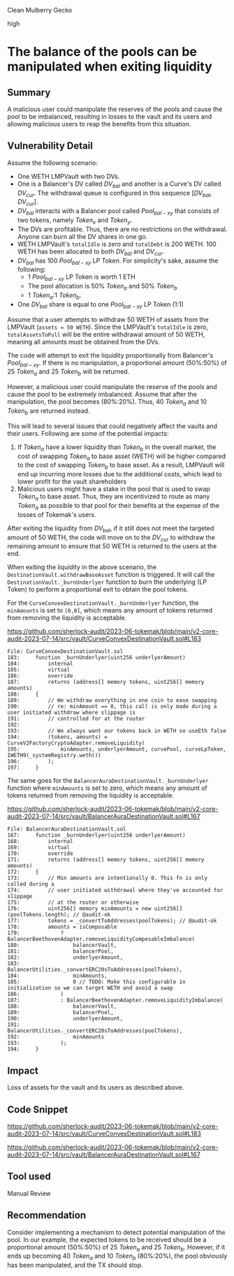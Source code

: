 Clean Mulberry Gecko

high

# The balance of the pools can be manipulated when exiting liquidity
## Summary

A malicious user could manipulate the reserves of the pools and cause the pool to be imbalanced, resulting in losses to the vault and its users and allowing malicious users to reap the benefits from this situation.

## Vulnerability Detail

Assume the following scenario:

- One WETH LMPVault with two DVs. 
- One is a Balancer's DV called $DV_{bal}$ and another is a Curve's DV called $DV_{cur}$. The withdrawal queue is configured in this sequence $[DV_{bal}, DV_{cur}]$.
- $DV_{bal}$ interacts with a Balancer pool called $Pool_{bal-xy}$ that consists of two tokens, namely $Token_x$ and $Token_y$.
- The DVs are profitable. Thus, there are no restrictions on the withdrawal. Anyone can burn all the DV shares in one go.
- WETH LMPVault's `totalIdle` is zero and `totalDebt` is 200 WETH. 100 WETH has been allocated to both $DV_{bal}$ and $DV_{cur}$.
- $DV_{bal}$ has 100 $Pool_{bal-xy}$ LP Token. For simplicity's sake, assume the following:
  - 1 $Pool_{bal-xy}$ LP Token is worth 1 ETH
  - The pool allocation is 50% $Token_a$ and 50% $Token_b$
  - 1 $Token_a$:1 $Token_b$.
- One $DV_{bal}$ share is equal to one $Pool_{bal-xy}$ LP Token (1:1)

Assume that a user attempts to withdraw 50 WETH of assets from the LMPVault (`assets = 50 WETH`). Since the LMPVault's `totalIdle` is zero, `totalAssetsToPull` will be the entire withdrawal amount of 50 WETH, meaning all amounts must be obtained from the DVs.

The code will attempt to exit the liquidity proportionally from Balancer's $Pool_{bal-xy}$. If there is no manipulation, a proportional amount (50%:50%) of 25 $Token_{a}$ and 25 $Token_b$ will be returned.

However, a malicious user could manipulate the reserve of the pools and cause the pool to be extremely imbalanced. Assume that after the manipulation, the pool becomes (80%:20%). Thus, 40 $Token_a$ and 10 $Token_b$ are returned instead.

This will lead to several issues that could negatively affect the vaults and their users. Following are some of the potential impacts:

1) If $Token_a$ have a lower liquidity than $Token_b$ in the overall market, the cost of swapping $Token_a$ to base asset (WETH) will be higher compared to the cost of swapping $Token_b$ to base asset. As a result, LMPVault will end up incurring more losses due to the additional costs, which lead to lower profit for the vault shareholders
2) Malicious users might have a stake in the pool that is used to swap $Token_{a}$ to base asset. Thus, they are incentivized to route as many $Token_a$ as possible to that pool for their benefits at the expense of the losses of Tokemak's users.

After exiting the liquidity from $DV_{bal}$, if it still does not meet the targeted amount of 50 WETH, the code will move on to the $DV_{cur}$ to withdraw the remaining amount to ensure that 50 WETH is returned to the users at the end.

When exiting the liquidity in the above scenario, the `DestinationVault.withdrawBaseAsset` function is triggered. It will call the `DestinationVault._burnUnderlyer` function to burn the underlying (LP Token) to perform a proportional exit to obtain the pool tokens.

For the `CurveConvexDestinationVault._burnUnderlyer` function, the `minAmounts` is set to `[0,0]`, which means any amount of tokens returned from removing the liquidity is acceptable.

https://github.com/sherlock-audit/2023-06-tokemak/blob/main/v2-core-audit-2023-07-14/src/vault/CurveConvexDestinationVault.sol#L183

```solidity
File: CurveConvexDestinationVault.sol
183:     function _burnUnderlyer(uint256 underlyerAmount)
184:         internal
185:         virtual
186:         override
187:         returns (address[] memory tokens, uint256[] memory amounts)
188:     {
189:         // We withdraw everything in one coin to ease swapping
190:         // re: minAmount == 0, this call is only made during a user initiated withdraw where slippage is
191:         // controlled for at the router
192: 
193:         // We always want our tokens back in WETH so useEth false
194:         (tokens, amounts) = CurveV2FactoryCryptoAdapter.removeLiquidity(
195:             minAmounts, underlyerAmount, curvePool, curveLpToken, IWETH9(_systemRegistry.weth())
196:         );
197:     }
```

The same goes for the  `BalancerAuraDestinationVault._burnUnderlyer` function where `minAmounts` is set to zero, which means any amount of tokens returned from removing the liquidity is acceptable.

https://github.com/sherlock-audit/2023-06-tokemak/blob/main/v2-core-audit-2023-07-14/src/vault/BalancerAuraDestinationVault.sol#L167

```solidity
File: BalancerAuraDestinationVault.sol
167:     function _burnUnderlyer(uint256 underlyerAmount)
168:         internal
169:         virtual
170:         override
171:         returns (address[] memory tokens, uint256[] memory amounts)
172:     {
173:         // Min amounts are intentionally 0. This fn is only called during a
174:         // user initiated withdrawal where they've accounted for slippage
175:         // at the router or otherwise
176:         uint256[] memory minAmounts = new uint256[](poolTokens.length); // @audit-ok
177:         tokens = _convertToAddresses(poolTokens); // @audit-ok
178:         amounts = isComposable
179:             ? BalancerBeethovenAdapter.removeLiquidityComposableImbalance(
180:                 balancerVault,
181:                 balancerPool,
182:                 underlyerAmount,
183:                 BalancerUtilities._convertERC20sToAddresses(poolTokens),
184:                 minAmounts,
185:                 0 // TODO: Make this configurable in initialization so we can target WETH and avoid a swap
186:             )
187:             : BalancerBeethovenAdapter.removeLiquidityImbalance(
188:                 balancerVault,
189:                 balancerPool,
190:                 underlyerAmount,
191:                 BalancerUtilities._convertERC20sToAddresses(poolTokens),
192:                 minAmounts
193:             );
194:     }
```

## Impact

Loss of assets for the vault and its users as described above.

## Code Snippet

https://github.com/sherlock-audit/2023-06-tokemak/blob/main/v2-core-audit-2023-07-14/src/vault/CurveConvexDestinationVault.sol#L183

https://github.com/sherlock-audit/2023-06-tokemak/blob/main/v2-core-audit-2023-07-14/src/vault/BalancerAuraDestinationVault.sol#L167

## Tool used

Manual Review

## Recommendation

Consider implementing a mechanism to detect potential manipulation of the pool. In our example, the expected tokens to be received should be a proportional amount (50%:50%) of 25 $Token_{a}$ and 25 $Token_b$. However, if it ends up becoming  40 $Token_a$ and 10 $Token_b$ (80%:20%), the pool obviously has been manipulated, and the TX should stop.